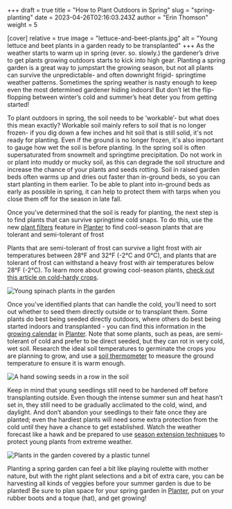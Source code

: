 +++
draft = true
title = "How to Plant Outdoors in Spring"
slug = "spring-planting"
date = 2023-04-26T02:16:03.243Z
author = "Erin Thomson"
weight = 5

[cover]
relative = true
image = "lettuce-and-beet-plants.jpg"
alt = "Young lettuce and beet plants in a garden ready to be transplanted"
+++
As the weather starts to warm up in spring (ever. so. slowly.) the gardener’s drive to get plants growing outdoors starts to kick into high gear. Planting a spring garden is a great way to jumpstart the growing season, but not all plants can survive the unpredictable- and often downright frigid- springtime weather patterns. Sometimes the spring weather is nasty enough to keep even the most determined gardener hiding indoors! But don’t let the flip-flopping between winter’s cold and summer’s heat deter you from getting started!

To plant outdoors in spring, the soil needs to be ‘workable’- but what does this mean exactly? Workable soil mainly refers to soil that is no longer frozen- if you dig down a few inches and hit soil that is still solid, it's not ready for planting. Even if the ground is no longer frozen, it's also important to gauge how wet the soil is before planting. In the spring soil is often supersaturated from snowmelt and springtime precipitation. Do not work in or plant into muddy or mucky soil, as this can degrade the soil structure and increase the chance of your plants and seeds rotting. Soil in raised garden beds often warms up and dries out faster than in-ground beds, so you can start planting in them earlier. To be able to plant into in-ground beds as early as possible in spring, it can help to protect them with tarps when you close them off for the season in late fall.

Once you’ve determined that the soil is ready for planting, the next step is to find plants that can survive springtime cold snaps. To do this, use the new [plant filters](https://blog.planter.garden/posts/v3-3-0/#filters) feature in [Planter](https://planter.garden/) to find cool-season plants that are tolerant and semi-tolerant of frost

Plants that are semi-tolerant of frost can survive a light frost with air temperatures between 28°F and 32°F (-2°C and 0°C), and plants that are tolerant of frost can withstand a heavy frost with air temperatures below 28°F (-2°C). To learn more about growing cool-season plants, [check out this article on cold-hardy crops](https://blog.planter.garden/posts/cold-hardy-crops/).

![Young spinach plants in the garden](young-spinach.jpg)

Once you’ve identified plants that can handle the cold, you’ll need to sort out whether to seed them directly outside or to transplant them. Some plants do best being seeded directly outdoors, where others do best being started indoors and transplanted - you can find this information in the [growing calendar](https://info.planter.garden/plant-information/how-to-grow/#growing-calendar) in [Planter](https://planter.garden/). Note that some plants, such as peas, are semi-tolerant of cold and prefer to be direct seeded, but they can rot in very cold, wet soil. Research the ideal soil temperatures to germinate the crops you are planning to grow, and use a [soil thermometer](https://www.amazon.com/s?k=soil+thermometer) to measure the ground temperature to ensure it is warm enough.

![A hand sowing seeds in a row in the soil](sowing-seeds.jpg)

Keep in mind that young seedlings still need to be hardened off before transplanting outside. Even though the intense summer sun and heat hasn’t set in, they still need to be gradually acclimated to the cold, wind, and daylight. And don’t abandon your seedlings to their fate once they are planted; even the hardiest plants will need some extra protection from the cold until they have a chance to get established. Watch the weather forecast like a hawk and be prepared to use [season extension techniques](https://blog.planter.garden/posts/season-extension/) to protect young plants from extreme weather.

![Plants in the garden covered by a plastic tunnel](plants-under-cover.jpg)

Planting a spring garden can feel a bit like playing roulette with mother nature, but with the right plant selections and a bit of extra care, you can be harvesting all kinds of veggies before your summer garden is due to be planted! Be sure to plan space for your spring garden in [Planter](https://planter.garden/), put on your rubber boots and a toque (hat), and get growing!